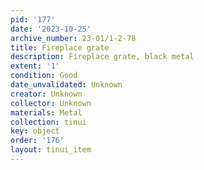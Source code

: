 ```yaml
---
pid: '177'
date: '2023-10-25'
archive_number: 23-01/1-2-78
title: Fireplace grate
description: Fireplace grate, black metal
extent: '1'
condition: Good
date_unvalidated: Unknown
creator: Unknown
collector: Unknown
materials: Metal
collection: tinui
key: object
order: '176'
layout: tinui_item
---
```


